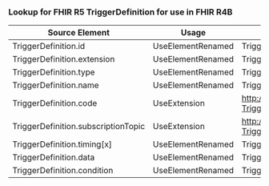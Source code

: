 ### Lookup for FHIR R5 TriggerDefinition for use in FHIR R4B

| Source Element | Usage | Target |
| -------------- | ----- | ------ |
| TriggerDefinition.id | UseElementRenamed | TriggerDefinition.id |
| TriggerDefinition.extension | UseElementRenamed | TriggerDefinition.extension |
| TriggerDefinition.type | UseElementRenamed | TriggerDefinition.type |
| TriggerDefinition.name | UseElementRenamed | TriggerDefinition.name |
| TriggerDefinition.code | UseExtension | http://hl7.org/fhir/5.0/StructureDefinition/extension-TriggerDefinition.code |
| TriggerDefinition.subscriptionTopic | UseExtension | http://hl7.org/fhir/5.0/StructureDefinition/extension-TriggerDefinition.subscriptionTopic |
| TriggerDefinition.timing[x] | UseElementRenamed | TriggerDefinition.timing[x] |
| TriggerDefinition.data | UseElementRenamed | TriggerDefinition.data |
| TriggerDefinition.condition | UseElementRenamed | TriggerDefinition.condition |

